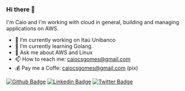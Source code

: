 ### Hi there 👋

I'm Caio and I'm working with cloud in general, building and managing applications on AWS.

- 🔭 I’m currently working on Itaú Unibanco
- 🌱 I’m currently learning Golang.
- 💬 Ask me about AWS and Linux
- 📫 How to reach me: caiocsgomes@gmail.com
- 💰 Pay me a Coffe: caiocsgomes@gmail.com (pix)

[![Github Badge](https://img.shields.io/badge/-Github-000?style=flat-square&logo=Github&logoColor=white&link=https://github.com/caiocsgomes)](https://github.com/caiocsgomes)
[![Linkedin Badge](https://img.shields.io/badge/-LinkedIn-blue?style=flat-square&logo=Linkedin&logoColor=white&link=https://www.linkedin.com/in/caiocsgomes/)](https://www.linkedin.com/in/caiocsgomes/)
[![Twitter Badge](https://img.shields.io/badge/-Twitter-1ca0f1?style=flat-square&labelColor=1ca0f1&logo=twitter&logoColor=white&link=https://twitter.com/caiocsgomes)](https://twitter.com/caiocsgomes)
